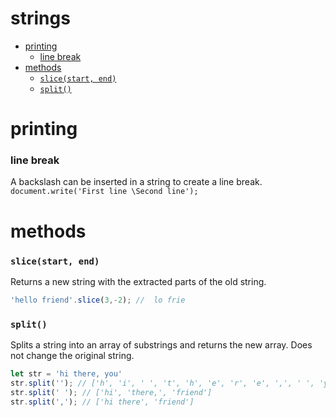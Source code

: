 # strings

<!-- TOC -->
- [printing](#printing)
  - [line break](#line-break)
- [methods](#methods)
  - [`slice(start, end)`](#slicestart-end)
  - [`split()`](#split)

<!-- TOC END -->

# printing

### line break
A backslash can be inserted in a string to create a line break.
`document.write('First line \Second line');`

# methods

### `slice(start, end)`
Returns a new string with the extracted parts of the old string.
```JavaScript
'hello friend'.slice(3,-2); //  lo frie
```

### `split()`
Splits a string into an array of substrings and returns the new array. Does not change the original string.

```javascript
let str = 'hi there, you'
str.split(''); // ['h', 'i', ' ', 't', 'h', 'e', 'r', 'e', ',', ' ', 'y', 'o', 'u']
str.split(' '); // ['hi', 'there,', 'friend']
str.split(','); // ['hi there', 'friend']
```

